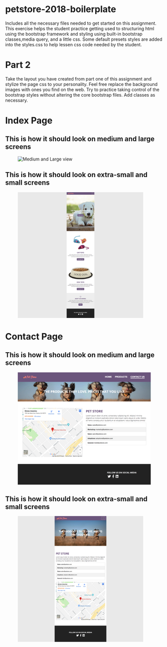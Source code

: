 # petstore-2018-boilerplate
Includes all the necessary files needed to get started on this assignment. This exercise helps the student practice getting used to structuring html using the bootstrap framework and styling using built-in bootstrap classes,media query, and a little css. Some default presets styles are added into the styles.css to help lessen css code needed by the student.

# Part 2
Take the layout you have created from part one of this assignment and stylize the page css to your personality. Feel free replace the background images with ones you find on the web. Try to practice taking control of the bootstrap styles without altering the core bootstrap files. Add classes as necessary.

# Index Page

## This is how it should look on medium and large screens
<figure>
    <img src="img/part2-petstore-md-lg-view.png" alt="Medium and Large view"/>
</figure>


## This is how it should look on extra-small and small screens
<figure>
    <img src="img/part2-petstore-xs-sm-view.png" alt="Extra small and Small view" style="max-width:400px;"/>
</figure>

# Contact Page

## This is how it should look on medium and large screens
<figure>
    <img src="img/part2-petstore-contact-md-lg-view.png" alt="Medium and Large view"/>
</figure>


## This is how it should look on extra-small and small screens
<figure>
    <img src="img/part2-petstore-contact-xs-sm-view.png" alt="Extra small and Small view" style="max-width:400px;"/>
</figure>
